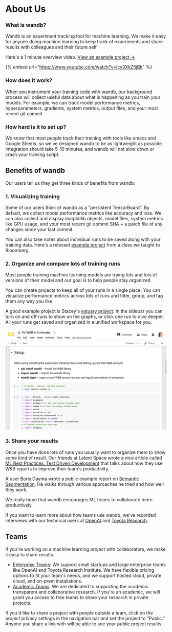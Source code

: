# About Us

### What is wandb?

Wandb is an experiment tracking tool for machine learning. We make it easy for anyone doing machine learning to keep track of experiments and share results with colleagues and their future self.

Here's a 1 minute overview video. [View an example project →](https://app.wandb.ai/stacey/estuary)

{% embed url="https://www.youtube.com/watch?v=icy3XkZ5jBk" %}

### How does it work?

When you instrument your training code with wandb, our background process will collect useful data about what is happening as you train your models. For example, we can track model performance metrics, hyperparameters, gradients, system metrics, output files, and your most recent git commit.

### How hard is it to set up?

We know that most people track their training with tools like emacs and Google Sheets, so we've designed wandb to be as lightweight as possible. Integration should take 5-10 minutes, and wandb will not slow down or crash your training script.

## Benefits of wandb

Our users tell us they get three kinds of benefits from wandb:

### 1. Visualizing training

Some of our users think of wandb as a "persistent TensorBoard". By default, we collect model performance metrics like accuracy and loss. We can also collect and display matplotlib objects, model files, system metrics like GPU usage, and your most recent git commit SHA + a patch file of any changes since your last commit.

You can also take notes about individual runs to be saved along with your training data. Here's a relevant [example project](https://app.wandb.ai/bloomberg-class/imdb-classifier/runs/2tc2fm99/overview) from a class we taught to Bloomberg.

### 2. Organize and compare lots of training runs

Most people training machine learning models are trying lots and lots of versions of their model and our goal is to help people stay organized.

You can create projects to keep all of your runs in a single place. You can visualize performance metrics across lots of runs and filter, group, and tag them any way you like.

A good example project is Stacey's [estuary project](https://app.wandb.ai/stacey/estuary). In the sidebar you can turn on and off runs to show on the graphs, or click one run to dive deeper. All your runs get saved and organized in a unified workspace for you.

![](<../.gitbook/assets/image (85) (1) (2) (3) (3) (3) (3) (4) (3) (1) (1) (1) (1) (1) (1) (1) (1) (1) (1) (1) (1) (3) (1) (1) (1) (1) (1) (1) (1) (1) (1) (1) (1) (1) (1) (1) (1) (1) (1) (1) (1) (1) (1) (1) (1) (1) (1) (1) (1) (3) (1) (1) (1) (1) (1) (2) (1).png>)

### 3. Share your results

Once you have done lots of runs you usually want to organize them to show some kind of result. Our friends at Latent Space wrote a nice article called [ML Best Practices: Test Driven Development](https://www.wandb.com/articles/ml-best-practices-test-driven-development) that talks about how they use W\&B reports to improve their team's productivity.

A user Boris Dayma wrote a public example report on [Semantic Segmentation](https://app.wandb.ai/borisd13/semantic-segmentation/reports?view=borisd13%2FSemantic%20Segmentation%20Report). He walks through various approaches he tried and how well they work.

We really hope that wandb encourages ML teams to collaborate more productively.

If you want to learn more about how teams use wandb, we've recorded interviews with our technical users at [OpenAI](https://www.wandb.com/articles/why-experiment-tracking-is-crucial-to-openai) and [Toyota Research](https://www.youtube.com/watch?v=CaQCw-DKiO8).

## Teams

If you're working on a machine learning project with collaborators, we make it easy to share results.

* [Enterprise Teams](https://www.wandb.com/pricing): We support small startups and large enterprise teams like OpenAI and Toyota Research Institute. We have flexible pricing options to fit your team's needs, and we support hosted cloud, private cloud, and on-prem installations.
* [Academic Teams](https://www.wandb.com/academic): We are dedicated to supporting the academic transparent and collaborative research. If you're an academic, we will grant you access to free teams to share your research in private projects.

If you'd like to share a project with people outside a team, click on the project privacy settings in the navigation bar and set the project to "Public." Anyone you share a link with will be able to see your public project results.
